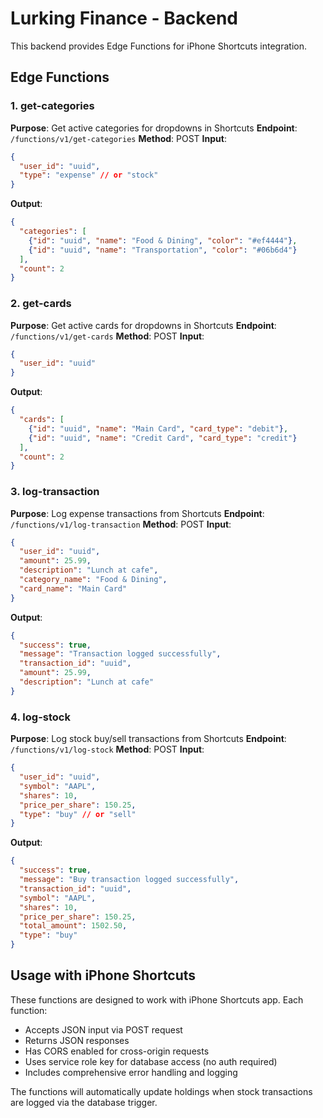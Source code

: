 
# Lurking Finance - Backend

This backend provides Edge Functions for iPhone Shortcuts integration.

## Edge Functions

### 1. get-categories
**Purpose**: Get active categories for dropdowns in Shortcuts
**Endpoint**: `/functions/v1/get-categories`
**Method**: POST
**Input**:
```json
{
  "user_id": "uuid",
  "type": "expense" // or "stock"
}
```
**Output**:
```json
{
  "categories": [
    {"id": "uuid", "name": "Food & Dining", "color": "#ef4444"},
    {"id": "uuid", "name": "Transportation", "color": "#06b6d4"}
  ],
  "count": 2
}
```

### 2. get-cards
**Purpose**: Get active cards for dropdowns in Shortcuts
**Endpoint**: `/functions/v1/get-cards`
**Method**: POST
**Input**:
```json
{
  "user_id": "uuid"
}
```
**Output**:
```json
{
  "cards": [
    {"id": "uuid", "name": "Main Card", "card_type": "debit"},
    {"id": "uuid", "name": "Credit Card", "card_type": "credit"}
  ],
  "count": 2
}
```

### 3. log-transaction
**Purpose**: Log expense transactions from Shortcuts
**Endpoint**: `/functions/v1/log-transaction`
**Method**: POST
**Input**:
```json
{
  "user_id": "uuid",
  "amount": 25.99,
  "description": "Lunch at cafe",
  "category_name": "Food & Dining",
  "card_name": "Main Card"
}
```
**Output**:
```json
{
  "success": true,
  "message": "Transaction logged successfully",
  "transaction_id": "uuid",
  "amount": 25.99,
  "description": "Lunch at cafe"
}
```

### 4. log-stock
**Purpose**: Log stock buy/sell transactions from Shortcuts
**Endpoint**: `/functions/v1/log-stock`
**Method**: POST
**Input**:
```json
{
  "user_id": "uuid",
  "symbol": "AAPL",
  "shares": 10,
  "price_per_share": 150.25,
  "type": "buy" // or "sell"
}
```
**Output**:
```json
{
  "success": true,
  "message": "Buy transaction logged successfully",
  "transaction_id": "uuid",
  "symbol": "AAPL",
  "shares": 10,
  "price_per_share": 150.25,
  "total_amount": 1502.50,
  "type": "buy"
}
```

## Usage with iPhone Shortcuts

These functions are designed to work with iPhone Shortcuts app. Each function:
- Accepts JSON input via POST request
- Returns JSON responses 
- Has CORS enabled for cross-origin requests
- Uses service role key for database access (no auth required)
- Includes comprehensive error handling and logging

The functions will automatically update holdings when stock transactions are logged via the database trigger.
